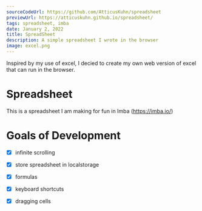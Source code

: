 ```yaml
---
sourceCodeUrl: https://github.com/AtticusKuhn/spreadsheet
previewUrl: https://atticuskuhn.github.io/spreadsheet/
tags: spreadsheet, imba
date: January 2, 2022
title: SpreadSheet
description: A simple spreadsheet I wrote in the browser
image: excel.png
---
```

Inspired by my use of excel, I decied to create my own web version of excel that can
run in the browser. 

# Spreadsheet
This is a spreadsheet I am making for fun in Imba (https://imba.io/)

# Goals of Development
- [x] infinite scrolling
- [x] store spreadsheet in localstorage
- [x] formulas
- [x] keyboard shortcuts
- [x] dragging cells

